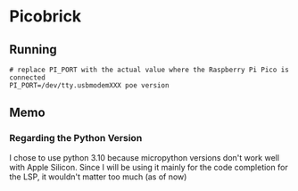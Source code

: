 # Picobrick

## Running

```shell
# replace PI_PORT with the actual value where the Raspberry Pi Pico is connected
PI_PORT=/dev/tty.usbmodemXXX poe version
```

## Memo

### Regarding the Python Version

I chose to use python 3.10 because micropython versions don't work well with
Apple Silicon. Since I will be using it mainly for the code completion for the
LSP, it wouldn't matter too much (as of now)
